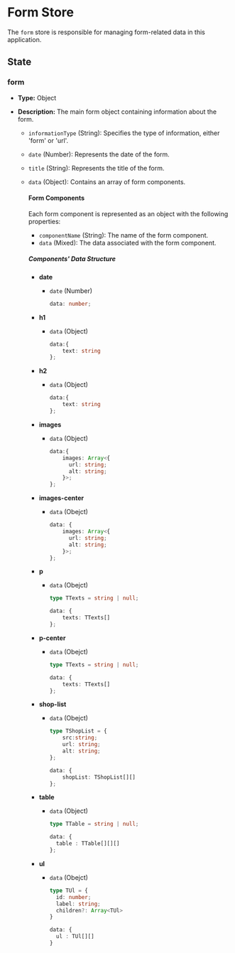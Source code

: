 # Form Store

The `form` store is responsible for managing form-related data in this application.

## State

### form

- **Type:** Object
- **Description:** The main form object containing information about the form.

  - `informationType` (String): Specifies the type of information, either 'form' or 'url'.
  - `date` (Number): Represents the date of the form.
  - `title` (String): Represents the title of the form.
  - `data` (Object): Contains an array of form components.

    #### Form Components

    Each form component is represented as an object with the following properties:

    - `componentName` (String): The name of the form component.
    - `data` (Mixed): The data associated with the form component.

    ##### Components' Data Structure

    - **date**
      - `date` (Number)
  
        ```typescript
        data: number;
        ```

    - **h1**
      - `data` (Object)

        ```typescript
        data:{
            text: string
        };
        ```

    - **h2**
      - `data` (Object)

        ```typescript
        data:{
            text: string
        };
        ```

    - **images**
      - `data` (Object)

        ```typescript
        data:{
            images: Array<{
              url: string;
              alt: string;
            }>;
        };
        ```

    - **images-center**
      - `data` (Obejct)

        ```typescript
        data: {
            images: Array<{
              url: string;
              alt: string;
            }>;
        };
        ```

    - **p**
      - `data` (Obejct)

        ``` typescript
        type TTexts = string | null;

        data: {
            texts: TTexts[]
        };
        ````

    - **p-center**
      - `data` (Obejct)

        ```typescript
        type TTexts = string | null;

        data: {
            texts: TTexts[]
        };
        ```

    - **shop-list**
      - `data` (Obejct)

        ```typescript
        type TShopList = {
            src:string;
            url: string;
            alt: string;
        };

        data: {
            shopList: TShopList[][]
        };
        ```

    - **table**
      - `data` (Object)

        ```typescript
        type TTable = string | null;

        data: {
          table : TTable[][][]
        };
        ```

    - **ul**
      - `data` (Obejct)

        ```typescript
        type TUl = {
          id: number;
          label: string;
          children?: Array<TUl>
        }

        data: {
          ul : TUl[][]
        }
        ```